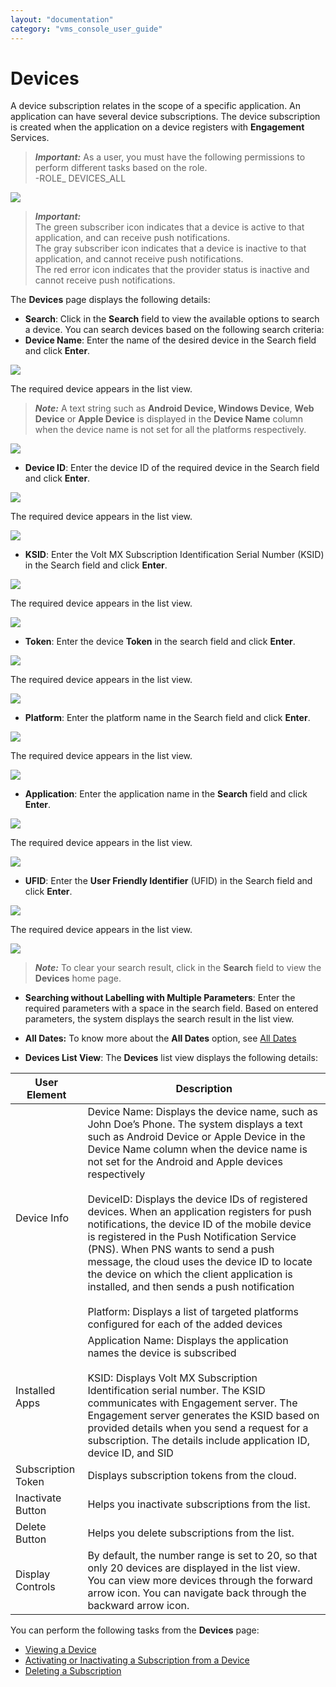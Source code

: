 ```yaml
---
layout: "documentation"
category: "vms_console_user_guide"
---
```

                            


Devices
=======

A device subscription relates in the scope of a specific application. An application can have several device subscriptions. The device subscription is created when the application on a device registers with **Engagement** Services.

> **_Important:_** As a user, you must have the following permissions to perform different tasks based on the role.  
-ROLE\_ DEVICES\_ALL


![](../Resources/Images/Overview/Subscribers/subscribershomepage.png)

> **_Important:_**  
The green subscriber icon indicates that a device is active to that application, and can receive push notifications.  
The gray subscriber icon indicates that a device is inactive to that application, and cannot receive push notifications.  
The red error icon indicates that the provider status is inactive and cannot receive push notifications.


The **Devices** page displays the following details:

*   **Search**: Click in the **Search** field to view the available options to search a device. You can search devices based on the following search criteria:
*   **Device Name**: Enter the name of the desired device in the Search field and click **Enter**.

        
![](../Resources/Images/Overview/Subscribers/Devices/searchname.png)

        
The required device appears in the list view.

        
> **_Note:_** A text string such as **Android Device, Windows Device**, **Web Device** or **Apple Device** is displayed in the **Device Name** column when the device name is not set for all the platforms respectively.

        
![](../Resources/Images/Overview/Subscribers/Devices/searesdename.png)

        
*   **Device ID**: Enter the device ID of the required device in the Search field and click **Enter**.

        
![](../Resources/Images/Overview/Subscribers/Devices/searchdeviceid.png)

        
The required device appears in the list view.

        
![](../Resources/Images/Overview/Subscribers/Devices/searesdevid_650x160.png)

        
*   **KSID**: Enter the Volt MX Subscription Identification Serial Number (KSID) in the Search field and click **Enter**.
     
        
![](../Resources/Images/Overview/Subscribers/Devices/searchksid.png)

        
The required device appears in the list view.

        
![](../Resources/Images/Overview/Subscribers/Devices/searesksid_554x123.png)

        
*   **Token**: Enter the device **Token** in the search field and click **Enter**.
     
        
![](../Resources/Images/Overview/Subscribers/Devices/searchtoken.png)

        
The required device appears in the list view.

        
![](../Resources/Images/Overview/Subscribers/Devices/searestoken_561x126.png)

        
*   **Platform**: Enter the platform name in the Search field and click **Enter**.
     
        
![](../Resources/Images/Overview/Subscribers/Devices/searchplatform1.png)

        
The required device appears in the list view.

        
![](../Resources/Images/Overview/Subscribers/Devices/searesplatform_554x199.png)

        
*   **Application**: Enter the application name in the **Search** field and click **Enter**.

        
![](../Resources/Images/Overview/Subscribers/Devices/searchplatform.png)

        
The required device appears in the list view.

        
![](../Resources/Images/Overview/Subscribers/Devices/searesapp_559x207.png)

        
*   **UFID**: Enter the **User Friendly Identifier** (UFID) in the Search field and click **Enter**.

        
![](../Resources/Images/Overview/Subscribers/Devices/searchufid.png)

        
The required device appears in the list view.

        
![](../Resources/Images/Overview/Subscribers/Devices/searesufid_547x121.png)

        
> **_Note:_** To clear your search result, click in the **Search** field to view the **Devices** home page.

        
*   **Searching without Labelling with Multiple Parameters**: Enter the required parameters with a space in the search field. Based on entered parameters, the system displays the search result in the list view.

*   **All Dates:** To know more about the **All Dates** option, see [All Dates](../Dashboard/Dashboard.html#All_Dates)
*   **Devices List View**: The **Devices** list view displays the following details:

    
| User Element | Description |
| --- | --- |
| Device Info | Device Name: Displays the device name, such as John Doe’s Phone. The system displays a text such as Android Device or Apple Device in the Device Name column when the device name is not set for the Android and Apple devices respectively<br><br> DeviceID: Displays the device IDs of registered devices. When an application registers for push notifications, the device ID of the mobile device is registered in the Push Notification Service (PNS). When PNS wants to send a push message, the cloud uses the device ID to locate the device on which the client application is installed, and then sends a push notification<br><br>Platform: Displays a list of targeted platforms configured for each of the added devices |
| Installed Apps | Application Name: Displays the application names the device is subscribed<br><br>KSID: Displays Volt MX Subscription Identification serial number. The KSID communicates with Engagement server. The Engagement server generates the KSID based on provided details when you send a request for a subscription. The details include application ID, device ID, and SID |
| Subscription Token | Displays subscription tokens from the cloud. |
| Inactivate Button | Helps you inactivate subscriptions from the list. |
| Delete Button | Helps you delete subscriptions from the list. |
| Display Controls | By default, the number range is set to 20, so that only 20 devices are displayed in the list view. You can view more devices through the forward arrow icon. You can navigate back through the backward arrow icon. |
    

You can perform the following tasks from the **Devices** page:

*   [Viewing a Device](Vewing_a_Device.html)
*   [Activating or Inactivating a Subscription from a Device](Activating_or_Inactivating_a_Device.html)
*   [Deleting a Subscription](Deleting_a_Device.html)
